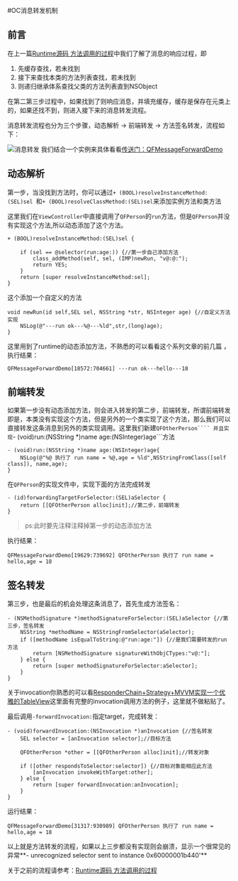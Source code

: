 #OC消息转发机制  
## 前言
在上一篇[Runtime源码 方法调用的过程](https://www.jianshu.com/p/13d475db9c99)中我们了解了消息的响应过程，即  

1. 先缓存查找，若未找到
2. 接下来查找本类的方法列表查找，若未找到
3. 则递归继承体系查找父类的方法列表直到NSObject  

在第二第三步过程中，如果找到了则响应消息，并填充缓存，缓存是保存在元类上的，如果还找不到，则进入接下来的消息转发流程。  

消息转发流程也分为三个步骤，动态解析 -> 前端转发 -> 方法签名转发，流程如下：  

![消息转发](https://upload-images.jianshu.io/upload_images/2598795-16d6f15b5b06b0f4.png?imageMogr2/auto-orient/strip%7CimageView2/2/w/1240)
我们结合一个实例来具体看看[传送门：QFMessageForwardDemo](https://github.com/qingfengiOS/QFMessageForwardDemo.git)
## 动态解析
第一步，当没找到方法时，你可以通过```+ (BOOL)resolveInstanceMethod:(SEL)sel ```和```+ (BOOL)resolveClassMethod:(SEL)sel```来添加实例方法和类方法  

这里我们在```ViewController```中直接调用了```QFPerson```的```run```方法，但是```QFPerson```并没有实现这个方法,所以动态添加了这个方法。

```
+ (BOOL)resolveInstanceMethod:(SEL)sel {
    
    if (sel == @selector(run:age:)) {//第一步自己添加方法
        class_addMethod(self, sel, (IMP)newRun, "v@:@:");
        return YES;
    }
    return [super resolveInstanceMethod:sel];
}
```  

这个添加一个自定义的方法

```
void newRun(id self,SEL sel, NSString *str, NSInteger age) {//自定义方法实现
    NSLog(@"---run ok---%@---%ld",str,(long)age);
}
```
这里用到了runtime的动态添加方法，不熟悉的可以看看这个系列文章的前几篇 
，执行结果：  

```
QFMessageForwardDemo[18572:704661] ---run ok---hello---18
```
## 前端转发

如果第一步没有动态添加方法，则会进入转发的第二步，前端转发，所谓前端转发即是，本类没有实现这个方法，但是另外的一个类实现了这个方法，那么我们可以直接转发这条消息到另外的类实现调用。这里我们新建```QFOtherPerson```` 并且实现```- (void)run:(NSString *)name age:(NSInteger)age```方法  

```
- (void)run:(NSString *)name age:(NSInteger)age{
    NSLog(@"%@ 执行了 run name = %@,age = %ld",NSStringFromClass([self class]), name,age);
}
```
在```QFPerson```的实现文件中，实现下面的方法完成转发 

```
- (id)forwardingTargetForSelector:(SEL)aSelector {
    return [[QFOtherPerson alloc]init];//第二步，前端转发
}
```
>ps:此时要先注释注释掉第一步的动态添加方法  

执行结果：  

```
QFMessageForwardDemo[19629:739692] QFOtherPerson 执行了 run name = hello,age = 18
```
## 签名转发  
第三步，也是最后的机会处理这条消息了，首先生成方法签名：  

```
- (NSMethodSignature *)methodSignatureForSelector:(SEL)aSelector {//第三步，签名转发
    NSString *methodName = NSStringFromSelector(aSelector);
    if ([methodName isEqualToString:@"run:age:"]) {//是我们需要转发的run方法
        return [NSMethodSignature signatureWithObjCTypes:"v@:"];
    } else {
        return [super methodSignatureForSelector:aSelector];
    }
}
```
关于invocation你熟悉的可以看[ResponderChain+Strategy+MVVM实现一个优雅的TableView](https://juejin.im/post/5bd6c734e51d45410c10eb54)这里面有完整的invocation调用方法的例子，这里就不做粘贴了。  

最后调用```-forwardInvocation:```指定target，完成转发：   

```
- (void)forwardInvocation:(NSInvocation *)anInvocation {//签名转发
    SEL selector = [anInvocation selector];//目标方法

    QFOtherPerson *other = [[QFOtherPerson alloc]init];//转发对象

    if ([other respondsToSelector:selector]) {//目标对象能相应此方法
        [anInvocation invokeWithTarget:other];
    } else {
        return [super forwardInvocation:anInvocation];
    }
}
```  
运行结果：  

```
QFMessageForwardDemo[31317:930989] QFOtherPerson 执行了 run name = hello,age = 18
```
以上就是方法转发的流程，如果以上三步都没有实现则会崩溃，显示一个很常见的异常**- unrecognized selector sent to instance 0x60000001b440'**   

关于之前的流程请参考：[Runtime源码 方法调用的过程](https://juejin.im/post/5bda5a18e51d45688561c2f6)
